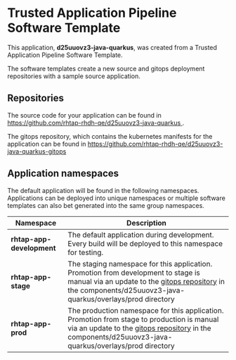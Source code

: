 # Trusted Application Pipeline Software Template

This application, **d25uuovz3-java-quarkus**, was created from a Trusted Application Pipeline Software Template.

The software templates create a new source and gitops deployment repositories with a sample source application. 

## Repositories

The source code for your application can be found in [https://github.com/rhtap-rhdh-qe/d25uuovz3-java-quarkus ](https://github.com/rhtap-rhdh-qe/d25uuovz3-java-quarkus ).
 
The gitops repository, which contains the kubernetes manifests for the application can be found in 
[https://github.com/rhtap-rhdh-qe/d25uuovz3-java-quarkus-gitops ](https://github.com/rhtap-rhdh-qe/d25uuovz3-java-quarkus-gitops ) 

## Application namespaces 

The default application will be found in the following namespaces. Applications can be deployed into unique namespaces or multiple software templates can also bet generated into the same group namespaces.  

|  Namespace   |  Description   |  
| -------- | -------- |   
| **rhtap-app-development** | The default application during development. Every build will be deployed to this namespace for testing. | 
| **rhtap-app-stage** | The staging namespace for this application. Promotion from development to stage is manual via an update to the [gitops repository](https://github.com/rhtap-rhdh-qe/d25uuovz3-java-quarkus-gitops ) in the components/d25uuovz3-java-quarkus/overlays/prod directory |  
| **rhtap-app-prod** | The production namespace for this application. Promotion from stage to production is manual via an update to the [gitops repository](https://github.com/rhtap-rhdh-qe/d25uuovz3-java-quarkus-gitops ) in the components/d25uuovz3-java-quarkus/overlays/prod directory | 